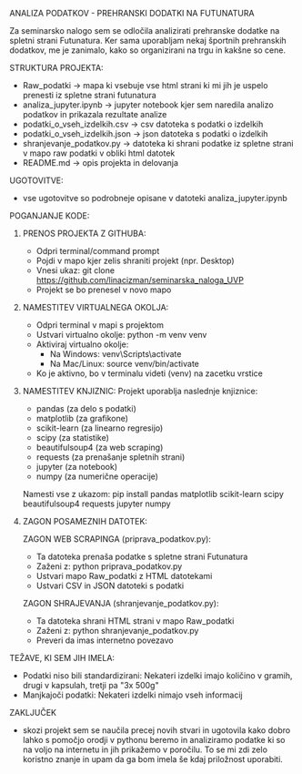 ANALIZA PODATKOV - PREHRANSKI DODATKI NA FUTUNATURA

Za seminarsko nalogo sem se odločila analizirati prehranske dodatke na spletni strani Futunatura. Ker sama uporabljam nekaj športnih prehranskih dodatkov, me je zanimalo, kako so organizirani na trgu in kakšne so cene.

STRUKTURA PROJEKTA:
- Raw_podatki -> mapa ki vsebuje vse html strani ki mi jih je uspelo prenesti iz spletne strani futunatura
- analiza_jupyter.ipynb -> jupyter notebook kjer sem naredila analizo podatkov in prikazala rezultate analize
- podatki_o_vseh_izdelkih.csv -> csv datoteka s podatki o izdelkih
- podatki_o_vseh_izdelkih.json -> json datoteka s podatki o izdelkih
- shranjevanje_podatkov.py -> datoteka ki shrani podatke iz spletne strani v mapo raw podatki v obliki html datotek
- README.md -> opis projekta in delovanja 

UGOTOVITVE:
- vse ugotovitve so podrobneje opisane v datoteki analiza_jupyter.ipynb

POGANJANJE KODE:

1. PRENOS PROJEKTA Z GITHUBA:
   - Odpri terminal/command prompt
   - Pojdi v mapo kjer zelis shraniti projekt (npr. Desktop)
   - Vnesi ukaz: git clone https://github.com/linacizman/seminarska_naloga_UVP
   - Projekt se bo prenesel v novo mapo

2. NAMESTITEV VIRTUALNEGA OKOLJA:
   - Odpri terminal v mapi s projektom
   - Ustvari virtualno okolje: python -m venv venv
   - Aktiviraj virtualno okolje:
     * Na Windows: venv\Scripts\activate
     * Na Mac/Linux: source venv/bin/activate
   - Ko je aktivno, bo v terminalu videti (venv) na zacetku vrstice

3. NAMESTITEV KNJIZNIC:
   Projekt uporablja naslednje knjiznice:
   - pandas (za delo s podatki)
   - matplotlib (za grafikone)
   - scikit-learn (za linearno regresijo)
   - scipy (za statistike)
   - beautifulsoup4 (za web scraping)
   - requests (za prenašanje spletnih strani)
   - jupyter (za notebook)
   - numpy (za numerične operacije)
   
   Namesti vse z ukazom:
   pip install pandas matplotlib scikit-learn scipy beautifulsoup4 requests jupyter numpy

4. ZAGON POSAMEZNIH DATOTEK:

   ZAGON WEB SCRAPINGA (priprava_podatkov.py):
   - Ta datoteka prenaša podatke s spletne strani Futunatura
   - Zaženi z: python priprava_podatkov.py
   - Ustvari mapo Raw_podatki z HTML datotekami
   - Ustvari CSV in JSON datoteki s podatki

   ZAGON SHRAJEVANJA (shranjevanje_podatkov.py):
   - Ta datoteka shrani HTML strani v mapo Raw_podatki
   - Zaženi z: python shranjevanje_podatkov.py
   - Preveri da imas internetno povezavo


TEŽAVE, KI SEM JIH IMELA:
- Podatki niso bili standardizirani: Nekateri izdelki imajo količino v gramih, drugi v kapsulah, tretji pa "3x 500g"
- Manjkajoči podatki: Nekateri izdelki nimajo vseh informacij

ZAKLJUČEK
- skozi projekt sem se naučila precej novih stvari in ugotovila kako dobro lahko s pomočjo orodji v pythonu beremo in analiziramo podatke ki so na voljo na 
  internetu in jih prikažemo v poročilu. To se mi zdi zelo koristno znanje in upam da ga bom imela še kdaj priložnost uporabiti.

